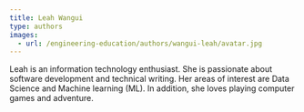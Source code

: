 ```yaml
---
title: Leah Wangui
type: authors
images:
  - url: /engineering-education/authors/wangui-leah/avatar.jpg 
---
```

Leah is an information technology enthusiast. She is passionate about software development and technical writing. Her areas of interest are Data Science and Machine learning (ML). In addition, she loves playing computer games and adventure.

